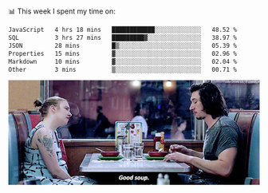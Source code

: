 📊 This week I spent my time on:
<!--START_SECTION:waka-->

```text
JavaScript   4 hrs 18 mins   ████████████░░░░░░░░░░░░░   48.52 %
SQL          3 hrs 27 mins   █████████▓░░░░░░░░░░░░░░░   38.97 %
JSON         28 mins         █▒░░░░░░░░░░░░░░░░░░░░░░░   05.39 %
Properties   15 mins         ▓░░░░░░░░░░░░░░░░░░░░░░░░   02.96 %
Markdown     10 mins         ▓░░░░░░░░░░░░░░░░░░░░░░░░   02.04 %
Other        3 mins          ▒░░░░░░░░░░░░░░░░░░░░░░░░   00.71 %
```

<!--END_SECTION:waka-->


![](goodSoup.gif)
